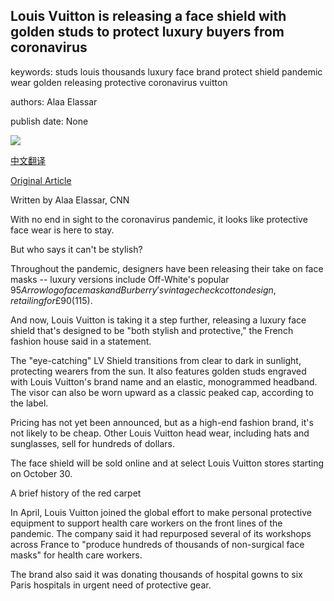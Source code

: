 ## Louis Vuitton is releasing a face shield with golden studs to protect luxury buyers from coronavirus

keywords: studs louis thousands luxury face brand protect shield pandemic wear golden releasing protective coronavirus vuitton

authors: Alaa Elassar

publish date: None

![](https://cdn.cnn.com/cnnnext/dam/assets/200912155657-louis-vuitton-face-shield-1000-trnd-super-tease.jpg)

[中文翻译](Louis%20Vuitton%20is%20releasing%20a%20face%20shield%20with%20golden%20studs%20to%20protect%20luxury%20buyers%20from%20coronavirus_zh.md)

[Original Article](https://edition.cnn.com/style/article/louis-vuitton-face-shield-trnd/index.html)

Written by Alaa Elassar, CNN

With no end in sight to the coronavirus pandemic, it looks like protective face wear is here to stay.

But who says it can't be stylish?

Throughout the pandemic, designers have been releasing their take on face masks -- luxury versions include Off-White's popular $95 Arrow logo face mask and Burberry's vintage check cotton design, retailing for £90 ($115).

And now, Louis Vuitton is taking it a step further, releasing a luxury face shield that's designed to be "both stylish and protective," the French fashion house said in a statement.

The "eye-catching" LV Shield transitions from clear to dark in sunlight, protecting wearers from the sun. It also features golden studs engraved with Louis Vuitton's brand name and an elastic, monogrammed headband. The visor can also be worn upward as a classic peaked cap, according to the label.

Pricing has not yet been announced, but as a high-end fashion brand, it's not likely to be cheap. Other Louis Vuitton head wear, including hats and sunglasses, sell for hundreds of dollars.

The face shield will be sold online and at select Louis Vuitton stores starting on October 30.

A brief history of the red carpet

In April, Louis Vuitton joined the global effort to make personal protective equipment to support health care workers on the front lines of the pandemic. The company said it had repurposed several of its workshops across France to "produce hundreds of thousands of non-surgical face masks" for health care workers.

The brand also said it was donating thousands of hospital gowns to six Paris hospitals in urgent need of protective gear.